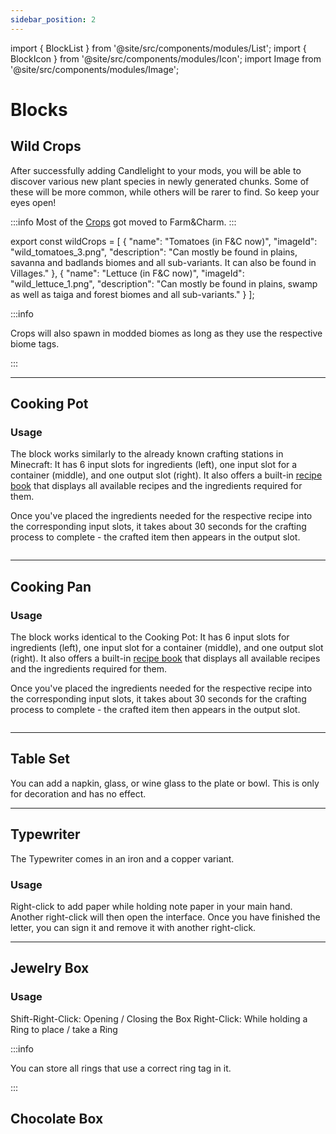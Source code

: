 ```yaml
---
sidebar_position: 2
---
```

import { BlockList } from '@site/src/components/modules/List';
import { BlockIcon } from '@site/src/components/modules/Icon';
import Image from '@site/src/components/modules/Image';


# Blocks
## Wild Crops
After successfully adding Candlelight to your mods, you will be able to discover various new plant species in newly generated chunks. Some of these will be more common, while others will be rarer to find. So keep your eyes open!

:::info
Most of the [Crops](/docs/farmcharm/misc.md#worldgen) got moved to Farm&Charm.
:::

<BlockList modId="candlelight" list={wildCrops} />

export const wildCrops = [
  {
    "name": "Tomatoes (in F&C now)",
    "imageId": "wild_tomatoes_3.png",
    "description": "Can mostly be found in plains, savanna and badlands biomes and all sub-variants. It can also be found in Villages."
  },
  {
    "name": "Lettuce (in F&C now)",
    "imageId": "wild_lettuce_1.png",
    "description": "Can mostly be found in plains, swamp as well as taiga and forest biomes and all sub-variants."
  }
];

:::info

Crops will also spawn in modded biomes as long as they use the respective biome tags.

:::

***

## Cooking Pot
<BlockIcon modId="candlelight" imageId="cooking_pot.png" description="The Cooking Pot is one of your primary crafting station for making Food." />

### Usage
The block works similarly to the already known crafting stations in Minecraft: It has 6 input slots for ingredients (left), one input slot for a container (middle), and one output slot (right). It also offers a built-in [recipe book](common.md#recipe-book) that displays all available recipes and the ingredients required for them.

Once you've placed the ingredients needed for the respective recipe into the corresponding input slots, it takes about 30 seconds for the crafting process to complete - the crafted item then appears in the output slot.

<Image modId="candlelight" imageId="cooking_pot_gui.png" align="center" />

***

## Cooking Pan
<BlockIcon modId="candlelight" imageId="cooking_pan.png" description="Similar to the Cooking Pot the Cooking Pan is one of your primary crafting station for making Food." />

### Usage
The block works identical to the Cooking Pot: It has 6 input slots for ingredients (left), one input slot for a container (middle), and one output slot (right). It also offers a built-in [recipe book](common.md#recipe-book) that displays all available recipes and the ingredients required for them.

Once you've placed the ingredients needed for the respective recipe into the corresponding input slots, it takes about 30 seconds for the crafting process to complete - the crafted item then appears in the output slot.

<Image modId="candlelight" imageId="cooking_pan_gui.png" align="center" />

***

## Table Set
<BlockIcon modId="candlelight" imageId="wine_glass.png" description="Please come to the table! The plate or bowl is not just for decoration; you can also place all kinds of food items on it and eat from them. You'll then receive an additional bonus to hunger and saturation." />

You can add a napkin, glass, or wine glass to the plate or bowl. This is only for decoration and has no effect.

***

## Typewriter
<BlockIcon modId="candlelight" imageId="typewriter_iron.png" description="The typewriter is ideal for writing longer letters - and of course, it's also perfect for decoration." />
The Typewriter comes in an iron and a copper variant.

### Usage
Right-click to add paper while holding note paper in your main hand. Another right-click will then open the interface. Once you have finished the letter, you can sign it and remove it with another right-click.

***

## Jewelry Box
<BlockIcon modId="candlelight" imageId="jewelry_box.png" description="Planning a wedding? Store and display collected rings." />

### Usage

Shift-Right-Click: Opening / Closing the Box Right-Click: While holding a Ring to place / take a Ring

:::info

You can store all rings that use a correct ring tag in it.

:::

## Chocolate Box
<BlockIcon modId="candlelight" imageId="chocolate_box.png" description="A box full of luck! ... or chocolate. You can eat from it up to 6 times after placing it. Share it with your friends or eat it all by yourself." />

